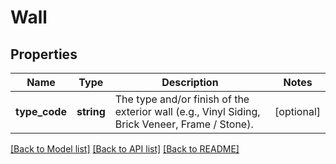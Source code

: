 # Wall

## Properties
Name | Type | Description | Notes
------------ | ------------- | ------------- | -------------
**type_code** | **string** | The type and/or finish of the exterior wall (e.g., Vinyl Siding, Brick Veneer, Frame / Stone). | [optional] 

[[Back to Model list]](../../README.md#documentation-for-models) [[Back to API list]](../../README.md#documentation-for-api-endpoints) [[Back to README]](../../README.md)

